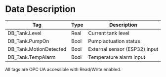 # Data Description

| Tag                     | Type   | Description                     |
|-------------------------|--------|---------------------------------|
| DB_Tank.Level           | Real   | Current tank level              |
| DB_Tank.PumpOn          | Bool   | Pump actuation status           |
| DB_Tank.MotionDetected  | Bool   | External sensor (ESP32) input   |
| DB_Tank.TempAlarm       | Bool   | Temperature alarm input         |

All tags are OPC UA accessible with Read/Write enabled.
